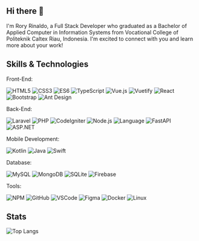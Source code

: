 ## Hi there 👋

I'm Rory Rinaldo, a Full Stack Developer who graduated as a Bachelor of Applied Computer in Information Systems from Vocational College of Politeknik Caltex Riau, Indonesia. I'm excited to connect with you and learn more about your work! 

**Skills & Technologies**
----
Front-End:

![HTML5](https://img.shields.io/badge/-HTML5-%23E34F26?style=for-the-badge&logo=html5&logoColor=white)
![CSS3](https://img.shields.io/badge/-CSS3-%231572B6?style=for-the-badge&logo=css3&logoColor=white)
![ES6](https://img.shields.io/badge/-ES6-%23F7DF1E?style=for-the-badge&logo=javascript&logoColor=black)
![TypeScript](https://img.shields.io/badge/-TypeScript-%23007ACC?style=for-the-badge&logo=typescript&logoColor=white)
![Vue.js](https://img.shields.io/badge/-Vue.js-%234FC08D?style=for-the-badge&logo=vue.js&logoColor=white)
![Vuetify](https://img.shields.io/badge/-Vuetify-%231867C0?style=for-the-badge&logo=vuetify&logoColor=white)
![React](https://img.shields.io/badge/-React-%2361DAFB?style=for-the-badge&logo=react&logoColor=white)
![Bootstrap](https://img.shields.io/badge/-Bootstrap-%23563D7C?style=for-the-badge&logo=bootstrap&logoColor=white)
![Ant Design](https://img.shields.io/badge/-Ant%20Design-%230170FE?style=for-the-badge&logo=ant-design&logoColor=white)

Back-End:

![Laravel](https://img.shields.io/badge/-Laravel-%23FF2D20?style=for-the-badge&logo=laravel&logoColor=white)
![PHP](https://img.shields.io/badge/-PHP-%234F5B93?style=for-the-badge&logo=php&logoColor=white)
![CodeIgniter](https://img.shields.io/badge/-CodeIgniter-%23EF4223?style=for-the-badge&logo=codeigniter&logoColor=white)
![Node.js](https://img.shields.io/badge/-Node.js-%23339933?style=for-the-badge&logo=node.js&logoColor=white)
![Language](https://img.shields.io/badge/-Python-blue?style=for-the-badge&logo=python&logoColor=black)
![FastAPI](https://img.shields.io/badge/-FastAPI-%23000000?style=for-the-badge&logo=fastapi&logoColor=white)
![ASP.NET](https://img.shields.io/badge/-ASP.NET-%235C2D91?style=for-the-badge&logo=dotnet&logoColor=white)

Mobile Development:

![Kotlin](https://img.shields.io/badge/-Kotlin-%230095D5?style=for-the-badge&logo=kotlin&logoColor=white)
![Java](https://img.shields.io/badge/-Java-%23ED8B00?style=for-the-badge&logo=java&logoColor=white)
![Swift](https://img.shields.io/badge/-Swift-%23FA7343?style=for-the-badge&logo=swift&logoColor=white)

Database:

![MySQL](https://img.shields.io/badge/-MySQL-%234479A1?style=for-the-badge&logo=mysql&logoColor=white)
![MongoDB](https://img.shields.io/badge/-MongoDB-%2347A248?style=for-the-badge&logo=mongodb&logoColor=white)
![SQLite](https://img.shields.io/badge/-SQLite-%23003B57?style=for-the-badge&logo=sqlite&logoColor=white)
![Firebase](https://img.shields.io/badge/-Firebase-%23FFCA28?style=for-the-badge&logo=firebase&logoColor=black)

Tools: 

![NPM](https://img.shields.io/badge/-NPM-%23CB3837?style=for-the-badge&logo=npm&logoColor=white)
![GitHub](https://img.shields.io/badge/-GitHub-%23181717?style=for-the-badge&logo=github&logoColor=white)
![VSCode](https://img.shields.io/badge/-VSCode-%23007ACC?style=for-the-badge&logo=visual-studio-code&logoColor=white)
![Figma](https://img.shields.io/badge/-Figma-%23F24E1E?style=for-the-badge&logo=figma&logoColor=white)
![Docker](https://img.shields.io/badge/-Docker-%232496ED?style=for-the-badge&logo=docker&logoColor=white)
![Linux](https://img.shields.io/badge/-Linux-%23FCC624?style=for-the-badge&logo=linux&logoColor=black)

**Stats**
----
![Top Langs](https://github-readme-stats.vercel.app/api/top-langs/?username=roryrinaldo&layout=compact&theme=dark)

